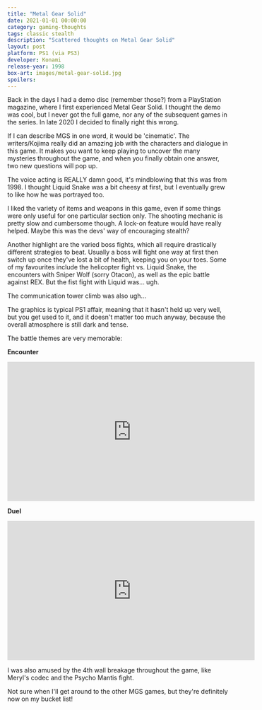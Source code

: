 ```yaml
---
title: "Metal Gear Solid"
date: 2021-01-01 00:00:00
category: gaming-thoughts
tags: classic stealth
description: "Scattered thoughts on Metal Gear Solid"
layout: post
platform: PS1 (via PS3)
developer: Konami
release-year: 1998
box-art: images/metal-gear-solid.jpg
spoilers: 
---
```

Back in the days I had a demo disc (remember those?) from a PlayStation magazine, where I first experienced Metal Gear Solid. I thought the demo was cool, but I never got the full game, nor any of the subsequent games in the series. In late 2020 I decided to finally right this wrong.

If I can describe MGS in one word, it would be 'cinematic'. The writers/Kojima really did an amazing job with the characters and dialogue in this game. It makes you want to keep playing to uncover the many mysteries throughout the game, and when you finally obtain one answer, two new questions will pop up.

The voice acting is REALLY damn good, it's mindblowing that this was from 1998. I thought Liquid Snake was a bit cheesy at first, but I eventually grew to like how he was portrayed too.

I liked the variety of items and weapons in this game, even if some things were only useful for one particular section only. The shooting mechanic is pretty slow and cumbersome though. A lock-on feature would have really helped. Maybe this was the devs' way of encouraging stealth?

Another highlight are the varied boss fights, which all require drastically different strategies to beat. Usually a boss will fight one way at first then switch up once they've lost a bit of health, keeping you on your toes. Some of my favourites include the helicopter fight vs. Liquid Snake, the encounters with Sniper Wolf (sorry Otacon), as well as the epic battle against REX. But the fist fight with Liquid was... ugh.

The communication tower climb was also ugh...

The graphics is typical PS1 affair, meaning that it hasn't held up very well, but you get used to it, and it doesn't matter too much anyway, because the overall atmosphere is still dark and tense.

The battle themes are very memorable:

__Encounter__

<div class="content-container">
<iframe width="560" height="315" src="https://www.youtube.com/embed/iUwcz8lyu6s" frameborder="0" allow="accelerometer; autoplay; clipboard-write; encrypted-media; gyroscope; picture-in-picture" allowfullscreen></iframe>
</div>

__Duel__

<div class="content-container">
<iframe width="560" height="315" src="https://www.youtube.com/embed/rad3r9sjVSM" frameborder="0" allow="accelerometer; autoplay; clipboard-write; encrypted-media; gyroscope; picture-in-picture" allowfullscreen></iframe>
</div>

I was also amused by the 4th wall breakage throughout the game, like Meryl's codec and the Psycho Mantis fight.

Not sure when I'll get around to the other MGS games, but they're definitely now on my bucket list!